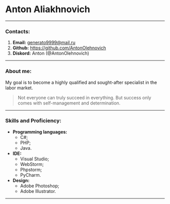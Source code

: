 # Anton Aliakhnovich
***
### Contacts:
1. **Email:** generato9999@mail.ru
2. **Github:** https://github.com/AntonOlehnovich
3. **Diskord:** Anton (@AntonOlehnovich)
***
### About me:  
My goal is to become a highly qualified and sought-after specialist in the labor market.  
>Not everyone can truly succeed in everything.
>But success only comes with self-management and determination.
***
### Skills and Proficiency:
*   **Programming languages:**
    *   C#;
    *   PHP;
    *   Java.
*   **IDE:**
    *   Visual Studio;
    *   WebStorm;
    *   Phpstorm;
    *   PyCharm.
*   **Design:**
    *   Adobe Photoshop;
    *   Adobe Illustrator.
***